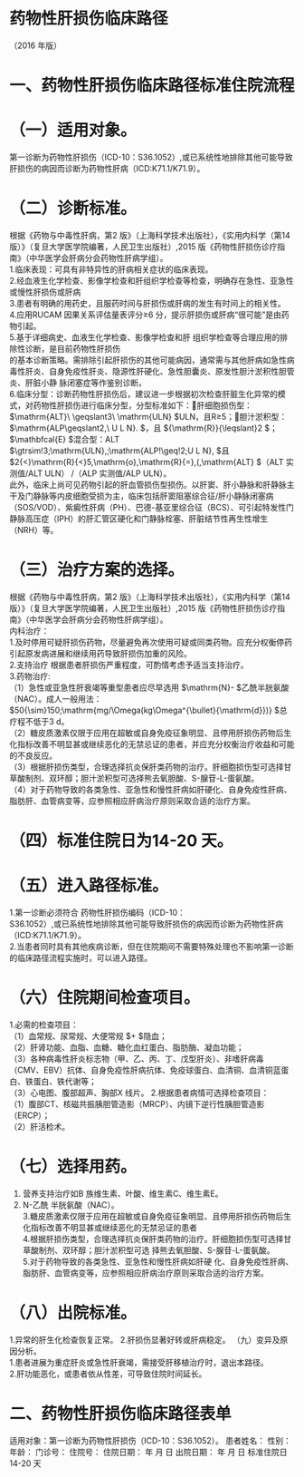 # 药物性肝损伤临床路径  
（2016 年版）  
# 一、药物性肝损伤临床路径标准住院流程  
# （一）适用对象。  
第一诊断为药物性肝损伤（ICD-10：S36.1052）,或已系统性地排除其他可能导致肝损伤的病因而诊断为药物性肝病（ICD:K71.1/K71.9）。  
# （二）诊断标准。  
根据《药物与中毒性肝病，第2 版》（上海科学技术出版社），《实用内科学（第14 版）》（复旦大学医学院编著，人民卫生出版社）,2015 版《药物性肝损伤诊疗指南》（中华医学会肝病分会药物性肝病学组）。  
1.临床表现：可具有非特异性的肝病相关症状的临床表现。  
2.经血液生化学检查、影像学检查和肝组织学检查等检查，明确存在急性、亚急性或慢性肝损伤或肝病  
3.患者有明确的用药史，且服药时间与肝损伤或肝病的发生有时间上的相关性。  
4.应用RUCAM 因果关系评估量表评分≥6 分，提示肝损伤或肝病“很可能”是由药物引起。  
5.基于详细病史、血液生化学检查、影像学检查和肝 组织学检查等合理应用的排除性诊断，是目前药物性肝损伤  
的基本诊断策略。需排除引起肝损伤的其他可能病因，通常需与其他肝病如急性病毒性肝炎、自身免疫性肝炎、隐源性肝硬化、急性胆囊炎、原发性胆汁淤积性胆管炎、肝脏小静 脉闭塞症等作鉴别诊断。  
6.临床分型：诊断药物性肝损伤后，建议进一步根据初次检查肝脏生化异常的模式，对药物性肝损伤进行临床分型，分型标准如下：肝细胞损伤型： $\mathrm{ALT}\ \geqslant3\ \mathrm{ULN} 
$ULN，且R≥5；胆汁淤积型： $\mathrm{ALP\geqslant2\,\ U L N}. $，且 ${\mathrm{R}}{\leqslant}2 $； $\mathbfcal{E} $混合型：ALT
$\gtrsim\!3\;\mathrm{ULN},\;\mathrm{ALP\!\geq\!2\;U L N}, $且 $2{<}\mathrm{R}{<}5\,\mathrm{o}\,\mathrm{R}{=}\,(\,\mathrm{ALT} $（ALT 实测值/ALT ULN）
/（ALP 实测值/ALP ULN）。  
此外，临床上尚可见药物引起的肝血管损伤型损伤。以肝窦、肝小静脉和肝静脉主干及门静脉等内皮细胞受损为主，临床包括肝窦阻塞综合征/肝小静脉闭塞病（SOS/VOD）、紫癜性肝病（PH）、巴德-基亚里综合征（BCS）、可引起特发性门静脉高压症（IPH）的肝汇管区硬化和门静脉栓塞、肝脏结节性再生性增生（NRH）等。  
# （三）治疗方案的选择。  
根据《药物与中毒性肝病，第2 版》（上海科学技术出版社），《实用内科学（第14 版）》（复旦大学医学院编著，人民卫生出版社）,2015 版《药物性肝损伤诊疗指南》（中华医学会肝病分会药物性肝病学组）。  
内科治疗：  
1.及时停用可疑肝损伤药物，尽量避免再次使用可疑或同类药物。应充分权衡停药引起原发病进展和继续用药导致肝损伤加重的风险。  
2.支持治疗  根据患者肝损伤严重程度，可酌情考虑予适当支持治疗。  
3.药物治疗:  
（1）急性或亚急性肝衰竭等重型患者应尽早选用 $\mathrm{N}- $乙酰半胱氨酸（NAC）。成人一般用法： $50{\sim}150\;\mathrm{mg/\Omega(kg\Omega^{\bullet}{\mathrm{d}})} $总疗程不低于3 d。  
（2）糖皮质激素仅限于应用在超敏或自身免疫征象明显、且停用肝损伤药物后生化指标改善不明显甚或继续恶化的无禁忌证的患者，并应充分权衡治疗收益和可能的不良反应。  
（3）根据肝损伤类型，合理选择抗炎保肝类药物的治疗。肝细胞损伤型可选择甘草酸制剂、双环醇；胆汁淤积型可选择熊去氧胆酸、S-腺苷-L-蛋氨酸。  
（4）对于药物导致的各类急性、亚急性和慢性肝病如肝硬化、自身免疫性肝病、脂肪肝、血管病变等，应参照相应肝病治疗原则采取合适的治疗方案。  
# （四）标准住院日为14-20 天。  
# （五）进入路径标准。  
1.第一诊断必须符合  药物性肝损伤编码（ICD-10：  
S36.1052）,或已系统性地排除其他可能导致肝损伤的病因而诊断为药物性肝病（ICD:K71.1/K71.9）。  
2.当患者同时具有其他疾病诊断，但在住院期间不需要特殊处理也不影响第一诊断的临床路径流程实施时，可以进入路径。  
# （六）住院期间检查项目。  
1.必需的检查项目：  
（1）血常规、尿常规、大便常规 $+ $隐血；  
（2）肝肾功能、血脂、血糖、糖化血红蛋白、脂肪酶、凝血功能；  
（3）各种病毒性肝炎标志物（甲、乙、丙、丁、戊型肝炎）、非嗜肝病毒（CMV、EBV）抗体、自身免疫性肝病抗体、免疫球蛋白、血清铜、血清铜蓝蛋白、铁蛋白、铁代谢等；  
（3）心电图、腹部超声、胸部X 线片。 2.根据患者病情可选择检查项目：  
（1）腹部CT、核磁共振胰胆管造影（MRCP）、内镜下逆行性胰胆管造影（ERCP）；  
（2）肝活检术。  
# （七）选择用药。  
1. 营养支持治疗如B 族维生素、叶酸、维生素C、维生素E。  
2. N-乙酰 半胱氨酸（NAC）。  
3.糖皮质激素仅限于应用在超敏或自身免疫征象明显、且停用肝损伤药物后生化指标改善不明显甚或继续恶化的无禁忌证的患者  
4.根据肝损伤类型，合理选择抗炎保肝类药物的治疗。肝细胞损伤型可选择甘草酸制剂、双环醇；胆汁淤积型可选 择熊去氧胆酸、S-腺苷-L-蛋氨酸。  
5.对于药物导致的各类急性、亚急性和慢性肝病如肝硬 化、自身免疫性肝病、脂肪肝、血管病变等，应参照相应肝病治疗原则采取合适的治疗方案。  
# （八）出院标准。  
1.异常的肝生化检查恢复正常。  2.肝损伤显著好转或肝病稳定。 （九）变异及原因分析。  
1.患者进展为重症肝炎或急性肝衰竭，需接受肝移植治疗时，退出本路径。  
2.肝功能恶化，或患者依从性差，可导致住院时间延长。  
# 二、药物性肝损伤临床路径表单  
适用对象：第一诊断为药物性肝损伤（ICD-10：S36.1052）。 患者姓名：          性别：     年龄：    门诊号：       住院号：           住院日期：    年  月  日     出院日期：    年  月  日  标准住院日14-20 天  
